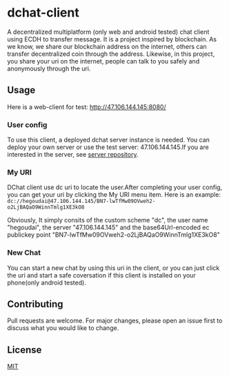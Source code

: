 # dchat-client
A decentralized multiplatform (only web and android tested) chat client using ECDH to transfer message. It is a project inspired by blockchain. As we know, we share our blockchain address on the internet, others can transfer decentralized coin through the address. Likewise, in this project, you share your uri on the internet, people can talk to you safely and anonymously through the uri.
## Usage
Here is a web-client for test: http://47.106.144.145:8080/

### User config
 To use this client, a deployed dchat server instance is needed. You can deploy your own server or use the test server: 47.106.144.145.If you are interested in the server, see [server repository](https://github.com/hegoudai/dchat_server).
### My URI
DChat client use dc uri to locate the user.After completing your user config, you can get your uri by clicking the My URI menu item.
Here is an example:
`dc://hegoudai@47.106.144.145/BN7-lwTfMw09OVweh2-o2LjBAQaO9WinnTmlg1XE3kO8`

Obviously, It simply consits of the custom scheme "dc", the user name "hegoudai", the server "47.106.144.145" and the base64Url-encoded ec publickey point "BN7-lwTfMw09OVweh2-o2LjBAQaO9WinnTmlg1XE3kO8"
### New Chat
You can start a new chat by using this uri in the client, or you can just click the uri and start a safe coversation if this client is installed on your phone(only android tested). 
## Contributing
Pull requests are welcome. 
For major changes, please open an issue first to discuss what you would like to change.

## License

[MIT](https://choosealicense.com/licenses/mit/)